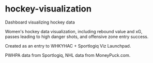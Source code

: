 # hockey-visualization
Dashboard visualizing hockey data

Women's hockey data visualization, including rebound value and xG, passes leading to high danger shots, and offensive zone entry success.

Created as an entry to WHKYHAC + Sportlogiq Viz Launchpad.

PWHPA data from Sportlogiq, NHL data from MoneyPuck.com.